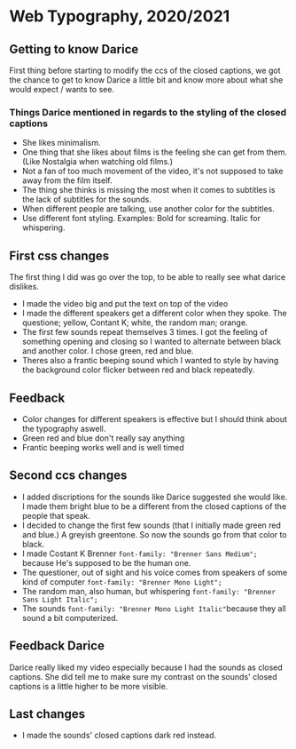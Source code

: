 # Web Typography, 2020/2021

## Getting to know Darice
First thing before starting to modify the ccs of the closed captions, we got the chance to get to know Darice a little bit and know more about what she would expect / wants to see.

### Things Darice mentioned in regards to the styling of the closed captions
- She likes minimalism.
- One thing that she likes about films is the feeling she can get from them. (Like Nostalgia when watching old films.)
- Not a fan of too much movement of the video, it's not supposed to take away from the film itself.
- The thing she thinks is missing the most when it comes to subtitles is the lack of subtitles for the sounds.
- When different people are talking, use another color for the subtitles.
- Use different font styling. Examples: Bold for screaming. Italic for whispering.

## First css changes
The first thing I did was go over the top, to be able to really see what darice dislikes.
- I made the video big and put the text on top of the video
- I made the different speakers get a different color when they spoke. The questione; yellow, Contant K; white, the random man; orange.
- The first few sounds repeat themselves 3 times. I got the feeling of something opening and closing so I wanted to alternate between black and another color. I chose green, red and blue. 
- Theres also a frantic beeping sound which I wanted to style by having the background color flicker between red and black repeatedly.

## Feedback
- Color changes for different speakers is effective but I should think about the typography aswell.
- Green red and blue don't really say anything
- Frantic beeping works well and is well timed

## Second ccs changes
- I added discriptions for the sounds like Darice suggested she would like. I made them bright blue to be a different from the closed captions of the people that speak.
- I decided to change the first few sounds (that I initially made green red and blue.) A greyish greentone. So now the sounds go from that color to black.
- I made Costant K Brenner `font-family: "Brenner Sans Medium";` because He's supposed to be the human one.
- The questioner, out of sight and his voice comes from speakers of some kind of computer `font-family: "Brenner Mono Light";`
- The random man, also human, but whispering    `font-family: "Brenner Sans Light Italic";`
- The sounds `font-family: "Brenner Mono Light Italic"`because they all sound a bit computerized.

## Feedback Darice
Darice really liked my video especially because I had the sounds as closed captions.
She did tell me to make sure my contrast on the sounds' closed captions is a little higher to be more visible.

## Last changes
- I made the sounds' closed captions dark red instead.


